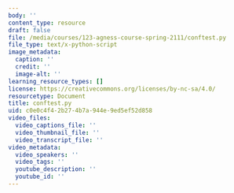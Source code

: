 ```yaml
---
body: ''
content_type: resource
draft: false
file: /media/courses/123-agness-course-spring-2111/conftest.py
file_type: text/x-python-script
image_metadata:
  caption: ''
  credit: ''
  image-alt: ''
learning_resource_types: []
license: https://creativecommons.org/licenses/by-nc-sa/4.0/
resourcetype: Document
title: conftest.py
uid: c0e0c4f4-2b27-4b7a-944e-9ed5ef52d858
video_files:
  video_captions_file: ''
  video_thumbnail_file: ''
  video_transcript_file: ''
video_metadata:
  video_speakers: ''
  video_tags: ''
  youtube_description: ''
  youtube_id: ''
---
```

